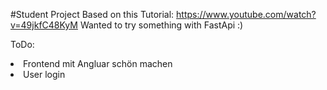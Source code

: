 #Student Project
Based on this Tutorial: https://www.youtube.com/watch?v=49jkfC48KyM
Wanted to try something with FastApi :) 

ToDo:
<li>Frontend mit Angluar schön machen</li>
<li> User login </li>
